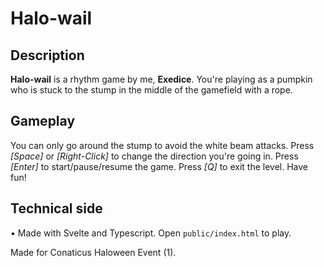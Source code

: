 # Halo-wail

## Description

**Halo-wail** is a rhythm game by me, **Exedice**. You're playing as a pumpkin who is stuck to the stump in the middle of the gamefield with a rope.

## Gameplay

You can only go around the stump to avoid the white beam attacks.
Press *\[Space]* or *\[Right-Click]* to change the direction you're going in.
Press *\[Enter]* to start/pause/resume the game.
Press *\[Q]* to exit the level.
Have fun!

## Technical side

• Made with Svelte and Typescript. Open `public/index.html` to play.

Made for Conaticus Haloween Event (1).
